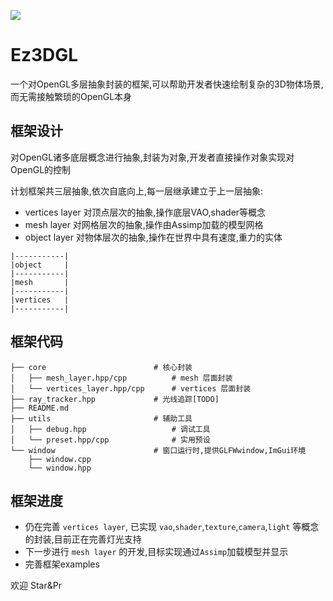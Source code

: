 ![](https://picdl.sunbangyan.cn/2023/10/27/ca57115d66d7836ce70c5f00f9b364ea.png)

# Ez3DGL 

一个对OpenGL多层抽象封装的框架,可以帮助开发者快速绘制复杂的3D物体场景,而无需接触繁琐的OpenGL本身

## 框架设计

对OpenGL诸多底层概念进行抽象,封装为对象,开发者直接操作对象实现对OpenGL的控制

计划框架共三层抽象,依次自底向上,每一层继承建立于上一层抽象:
- vertices layer    对顶点层次的抽象,操作底层VAO,shader等概念
- mesh layer        对网格层次的抽象,操作由Assimp加载的模型网格
- object layer      对物体层次的抽象,操作在世界中具有速度,重力的实体

```
|-----------|
|object     |
|-----------|
|mesh       |
|-----------|
|vertices   |
|-----------|
```

## 框架代码

```
├── core                        # 核心封装
│   ├── mesh_layer.hpp/cpp          # mesh 层面封装
│   └── vertices_layer.hpp/cpp      # vertices 层面封装
├── ray_tracker.hpp             # 光线追踪[TODO]
├── README.md
├── utils                       # 辅助工具
│   ├── debug.hpp                   # 调试工具
│   └── preset.hpp/cpp              # 实用预设
└── window                      # 窗口运行时,提供GLFWwindow,ImGui环境
    ├── window.cpp
    └── window.hpp
```

## 框架进度

- 仍在完善 `vertices layer`, 已实现 `vao`,`shader`,`texture`,`camera`,`light` 等概念的封装,目前正在完善灯光支持
- 下一步进行 `mesh layer` 的开发,目标实现通过`Assimp`加载模型并显示
- 完善框架examples

欢迎 Star&Pr
